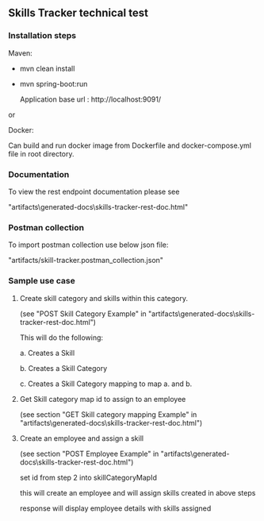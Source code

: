 ## Skills Tracker technical test

### Installation steps

Maven:

 - mvn clean install
 
 - mvn spring-boot:run
 
    Application base url : http://localhost:9091/

or 

Docker:

Can build and run docker image from Dockerfile and docker-compose.yml file in root directory.



### Documentation

To view the rest endpoint documentation please see
 
"artifacts\generated-docs\skills-tracker-rest-doc.html"


### Postman collection

To import postman collection use below json file:

"artifacts/skill-tracker.postman_collection.json"


### Sample use case
1) Create skill category and skills within this category.

   (see "POST Skill Category Example" in "artifacts\generated-docs\skills-tracker-rest-doc.html")

    This will do the following:
    
    a. Creates a Skill
    
    b. Creates a Skill Category
    
    c. Creates a Skill Category mapping to map a. and b. 

2) Get Skill category map id to assign to an employee

   (see section "GET Skill category mapping Example" in "artifacts\generated-docs\skills-tracker-rest-doc.html")

3) Create an employee and assign a skill

   (see section "POST Employee Example" in "artifacts\generated-docs\skills-tracker-rest-doc.html")

   set id from step 2 into skillCategoryMapId 
   
   this will create an employee and will assign skills created in above steps
   
   response will display employee details with skills assigned   
